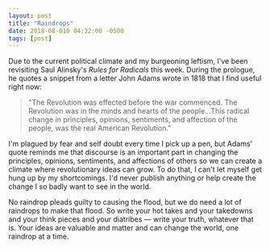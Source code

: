 ```yaml
---
layout: post
title: "Raindrops"
date: 2018-08-010 04:32:00 -0500
tags: [post]
---
```


Due to the current political climate and my burgeoning leftism, I've been revisiting Saul Alinsky's *Rules for Radicals* this week. During the prologue, he quotes a snippet from a letter John Adams wrote in 1818 that I find useful right now:

> "The Revolution was effected before the war commenced. The Revolution was in the minds and hearts of the people...This radical change in principles, opinions, sentiments, and affection of the people, was the real American Revolution."

I'm plagued by fear and self doubt every time I pick up a pen, but Adams' quote reminds me that discourse is an important part in changing the principles, opinions, sentiments, and affections of others so we can create a climate where revolutionary ideas can grow. To do that, I can't let myself get hung up by my shortcomings. I'd never publish anything or help create the change I so badly want to see in the world. 

No raindrop pleads guilty to causing the flood, but we do need a lot of raindrops to make that flood. So write your hot takes and your takedowns and your think pieces and your diatribes — write your truth, whatever that is. Your ideas are valuable and matter and can change the world, one raindrop at a time.

